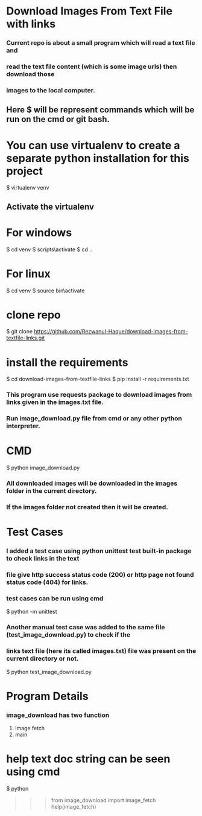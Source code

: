 # Download Images From Text File with links

### Current repo is about a small program which will read a text file and
### read the text file content (which is some image urls) then download those
### images to the local computer.

## Here $ will be  represent commands which will be run on the cmd or git bash.

# You can use virtualenv to create a separate python installation for this project

$ virtualenv venv

## Activate the virtualenv
# For windows

$ cd venv
$ scripts\activate
$ cd ..

# For linux

$ cd venv
$ source bin\activate

# clone repo

$ git clone https://github.com/Rezwanul-Haque/download-images-from-textfile-links.git

# install the requirements

$ cd download-images-from-textfile-links
$ pip install -r requirements.txt

### This program use requests package to download images from links given in the images.txt file.
### Run image_download.py file from cmd or any other python interpreter.

# CMD
$ python image_download.py

### All downloaded images will be downloaded in the images folder in the current directory.  
### If the images folder not created then it will be created.

# Test Cases
### I added a test case using python unittest test built-in package to check links in the text
### file give http success status code (200) or http page not found status code (404) for links.
### test cases can be run using cmd

$ python -m unittest

### Another manual test case was added to the same file (test_image_download.py) to check if the
### links text file (here its called images.txt) file was present on the current directory or not.

$ python test_image_download.py

# Program Details
### image_download has two function
1. image fetch
2. main

# help text doc string can be seen using cmd

$ python
>>> from image_download import image_fetch
>>> help(image_fetch)
